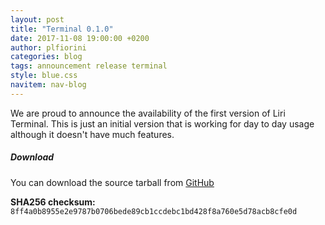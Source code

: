 ```yaml
---
layout: post
title: "Terminal 0.1.0"
date: 2017-11-08 19:00:00 +0200
author: plfiorini
categories: blog
tags: announcement release terminal
style: blue.css
navitem: nav-blog
---
```


We are proud to announce the availability of the first version of Liri Terminal.
This is just an initial version that is working for day to day usage although it
doesn't have much features.

##### Download

You can download the source tarball from [GitHub][tarball]

**SHA256 checksum:** `8ff4a0b8955e2e9787b0706bede89cb1ccdebc1bd428f8a760e5d78acb8cfe0d`


[tarball]: https://github.com/lirios/terminal/releases/download/v0.1.0/liri-terminal-0.1.0.tar.xz
